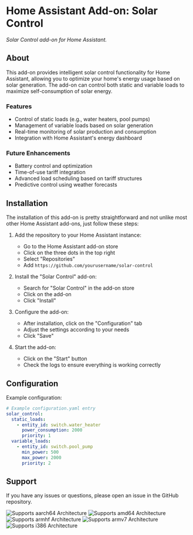 # Home Assistant Add-on: Solar Control

_Solar Control add-on for Home Assistant._

## About

This add-on provides intelligent solar control functionality for Home Assistant, allowing you to optimize your home's energy usage based on solar generation. The add-on can control both static and variable loads to maximize self-consumption of solar energy.

### Features
- Control of static loads (e.g., water heaters, pool pumps)
- Management of variable loads based on solar generation
- Real-time monitoring of solar production and consumption
- Integration with Home Assistant's energy dashboard

### Future Enhancements
- Battery control and optimization
- Time-of-use tariff integration
- Advanced load scheduling based on tariff structures
- Predictive control using weather forecasts

## Installation

The installation of this add-on is pretty straightforward and not unlike most other Home Assistant add-ons, just follow these steps:

1. Add the repository to your Home Assistant instance:
   - Go to the Home Assistant add-on store
   - Click on the three dots in the top right
   - Select "Repositories"
   - Add `https://github.com/yourusername/solar-control`

2. Install the "Solar Control" add-on:
   - Search for "Solar Control" in the add-on store
   - Click on the add-on
   - Click "Install"

3. Configure the add-on:
   - After installation, click on the "Configuration" tab
   - Adjust the settings according to your needs
   - Click "Save"

4. Start the add-on:
   - Click on the "Start" button
   - Check the logs to ensure everything is working correctly

## Configuration

Example configuration:

```yaml
# Example configuration.yaml entry
solar_control:
  static_loads:
    - entity_id: switch.water_heater
      power_consumption: 2000
      priority: 1
  variable_loads:
    - entity_id: switch.pool_pump
      min_power: 500
      max_power: 2000
      priority: 2
```

## Support

If you have any issues or questions, please open an issue in the GitHub repository.

![Supports aarch64 Architecture][aarch64-shield]
![Supports amd64 Architecture][amd64-shield]
![Supports armhf Architecture][armhf-shield]
![Supports armv7 Architecture][armv7-shield]
![Supports i386 Architecture][i386-shield]

[aarch64-shield]: https://img.shields.io/badge/aarch64-yes-green.svg
[amd64-shield]: https://img.shields.io/badge/amd64-yes-green.svg
[armhf-shield]: https://img.shields.io/badge/armhf-yes-green.svg
[armv7-shield]: https://img.shields.io/badge/armv7-yes-green.svg
[i386-shield]: https://img.shields.io/badge/i386-yes-green.svg
